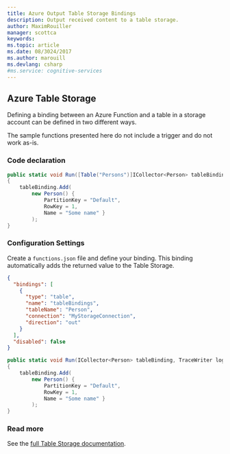 ```yaml
---
title: Azure Output Table Storage Bindings
description: Output received content to a table storage.
author: MaximRouiller
manager: scottca
keywords: 
ms.topic: article
ms.date: 08/3024/2017
ms.author: marouill
ms.devlang: csharp
#ms.service: cognitive-services
---
```


## Azure Table Storage

Defining a binding between an Azure Function and a table in a storage account can be defined in two different ways. 

The sample functions presented here do not include a trigger and do not work as-is.

### Code declaration

```csharp
public static void Run([Table("Persons")]ICollector<Person> tableBinding, TraceWriter log)
{           
    tableBinding.Add(
        new Person() { 
            PartitionKey = "Default", 
            RowKey = 1, 
            Name = "Some name" }
        );
}
```

### Configuration Settings

Create a `functions.json` file and define your binding. This binding automatically adds the returned value to the Table Storage.

```json
{
  "bindings": [
    {
      "type": "table",
      "name": "tableBindings",
      "tableName": "Person",
      "connection": "MyStorageConnection",
      "direction": "out"
    }
  ],
  "disabled": false
}

```

```csharp
public static void Run(ICollector<Person> tableBinding, TraceWriter log)
{           
    tableBinding.Add(
        new Person() { 
            PartitionKey = "Default", 
            RowKey = 1, 
            Name = "Some name" }
        );
}
```

### Read more

See the [full Table Storage documentation](https://docs.microsoft.com/en-us/azure/azure-functions/functions-bindings-storage-table).